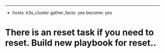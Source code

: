 ---

- hosts: k3s_cluster
  gather_facts: yes
  become: yes


# There is an reset task if you need to reset. Build new playbook for reset..